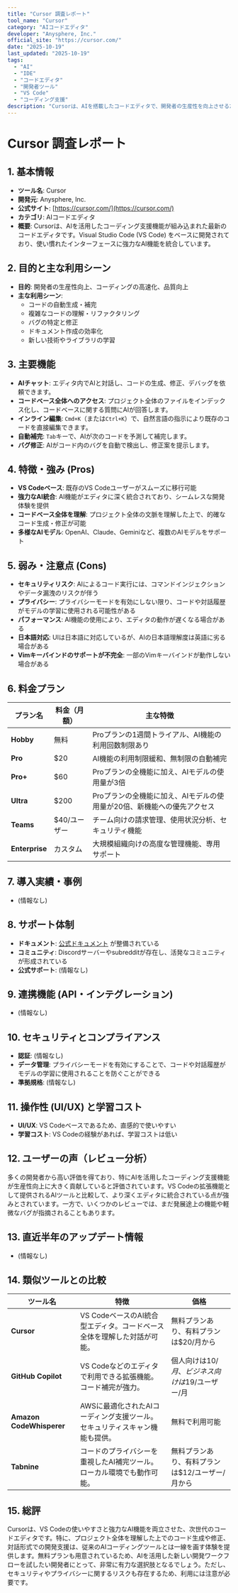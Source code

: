 ```yaml
---
title: "Cursor 調査レポート"
tool_name: "Cursor"
category: "AIコードエディタ"
developer: "Anysphere, Inc."
official_site: "https://cursor.com/"
date: "2025-10-19"
last_updated: "2025-10-19"
tags:
  - "AI"
  - "IDE"
  - "コードエディタ"
  - "開発者ツール"
  - "VS Code"
  - "コーディング支援"
description: "Cursorは、AIを搭載したコードエディタで、開発者の生産性を向上させるために設計されています。VS Codeのフォークであり、多くのAI機能が追加されています。"
---
```


# **Cursor 調査レポート**

## **1. 基本情報**

* **ツール名**: Cursor
* **開発元**: Anysphere, Inc.
* **公式サイト**: [https://cursor.com/](https://cursor.com/)
* **カテゴリ**: AIコードエディタ
* **概要**: Cursorは、AIを活用したコーディング支援機能が組み込まれた最新のコードエディタです。Visual Studio Code (VS Code) をベースに開発されており、使い慣れたインターフェースに強力なAI機能を統合しています。

## **2. 目的と主な利用シーン**

* **目的**: 開発者の生産性向上、コーディングの高速化、品質向上
* **主な利用シーン**:
    * コードの自動生成・補完
    * 複雑なコードの理解・リファクタリング
    * バグの特定と修正
    * ドキュメント作成の効率化
    * 新しい技術やライブラリの学習

## **3. 主要機能**

* **AIチャット**: エディタ内でAIと対話し、コードの生成、修正、デバッグを依頼できます。
* **コードベース全体へのアクセス**: プロジェクト全体のファイルをインデックス化し、コードベースに関する質問にAIが回答します。
* **インライン編集**: `Cmd+K`（または`Ctrl+K`）で、自然言語の指示により既存のコードを直接編集できます。
* **自動補完**: `Tab`キーで、AIが次のコードを予測して補完します。
* **バグ修正**: AIがコード内のバグを自動で検出し、修正案を提示します。

## **4. 特徴・強み (Pros)**

* **VS Codeベース**: 既存のVS Codeユーザーがスムーズに移行可能
* **強力なAI統合**: AI機能がエディタに深く統合されており、シームレスな開発体験を提供
* **コードベース全体を理解**: プロジェクト全体の文脈を理解した上で、的確なコード生成・修正が可能
* **多様なAIモデル**: OpenAI、Claude、Geminiなど、複数のAIモデルをサポート

## **5. 弱み・注意点 (Cons)**

* **セキュリティリスク**: AIによるコード実行には、コマンドインジェクションやデータ漏洩のリスクが伴う
* **プライバシー**: プライバシーモードを有効にしない限り、コードや対話履歴がモデルの学習に使用される可能性がある
* **パフォーマンス**: AI機能の使用により、エディタの動作が遅くなる場合がある
* **日本語対応**: UIは日本語に対応しているが、AIの日本語理解度は英語に劣る場合がある
* **Vimキーバインドのサポートが不完全**: 一部のVimキーバインドが動作しない場合がある

## **6. 料金プラン**

| プラン名 | 料金（月額） | 主な特徴 |
|---|---|---|
| **Hobby** | 無料 | Proプランの1週間トライアル、AI機能の利用回数制限あり |
| **Pro** | $20 | AI機能の利用制限緩和、無制限の自動補完 |
| **Pro+** | $60 | Proプランの全機能に加え、AIモデルの使用量が3倍 |
| **Ultra** | $200 | Proプランの全機能に加え、AIモデルの使用量が20倍、新機能への優先アクセス |
| **Teams** | $40/ユーザー | チーム向けの請求管理、使用状況分析、セキュリティ機能 |
| **Enterprise** | カスタム | 大規模組織向けの高度な管理機能、専用サポート |

## **7. 導入実績・事例**

* (情報なし)

## **8. サポート体制**

* **ドキュメント**: [公式ドキュメント](https://cursordocs.com/en) が整備されている
* **コミュニティ**: Discordサーバーやsubredditが存在し、活発なコミュニティが形成されている
* **公式サポート**: (情報なし)

## **9. 連携機能 (API・インテグレーション)**

* (情報なし)

## **10. セキュリティとコンプライアンス**

* **認証**: (情報なし)
* **データ管理**: プライバシーモードを有効にすることで、コードや対話履歴がモデルの学習に使用されることを防ぐことができる
* **準拠規格**: (情報なし)

## **11. 操作性 (UI/UX) と学習コスト**

* **UI/UX**: VS Codeベースであるため、直感的で使いやすい
* **学習コスト**: VS Codeの経験があれば、学習コストは低い

## **12. ユーザーの声（レビュー分析）**

多くの開発者から高い評価を得ており、特にAIを活用したコーディング支援機能が生産性向上に大きく貢献していると評価されています。VS Codeの拡張機能として提供されるAIツールと比較して、より深くエディタに統合されている点が強みとされています。一方で、いくつかのレビューでは、まだ発展途上の機能や軽微なバグが指摘されることもあります。

## **13. 直近半年のアップデート情報**

* (情報なし)

## **14. 類似ツールとの比較**

| ツール名 | 特徴 | 価格 |
|---|---|---|
| **Cursor** | VS CodeベースのAI統合型エディタ。コードベース全体を理解した対話が可能。 | 無料プランあり、有料プランは$20/月から |
| **GitHub Copilot** | VS Codeなどのエディタで利用できる拡張機能。コード補完が強力。 | 個人向けは$10/月、ビジネス向けは$19/ユーザー/月 |
| **Amazon CodeWhisperer** | AWSに最適化されたAIコーディング支援ツール。セキュリティスキャン機能も提供。 | 無料で利用可能 |
| **Tabnine** | コードのプライバシーを重視したAI補完ツール。ローカル環境でも動作可能。 | 無料プランあり、有料プランは$12/ユーザー/月から |

## **15. 総評**

Cursorは、VS Codeの使いやすさと強力なAI機能を両立させた、次世代のコードエディタです。特に、プロジェクト全体を理解した上でのコード生成や修正、対話形式での開発支援は、従来のAIコーディングツールとは一線を画す体験を提供します。無料プランも用意されているため、AIを活用した新しい開発ワークフローを試したい開発者にとって、非常に有力な選択肢となるでしょう。ただし、セキュリティやプライバシーに関するリスクも存在するため、利用には注意が必要です。
